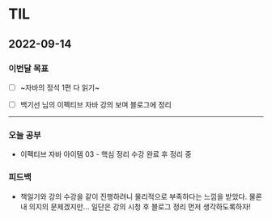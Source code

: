 # TIL

## 2022-09-14


### 이번달 목표

- [ ] ~자바의 정석 1편 다 읽기~ 

- [ ] 백기선 님의 이펙티브 자바 강의 보며 블로그에 정리

---


### 오늘 공부

- 이펙티브 자바 아이템 03 - 핵심 정리 수강 완료 후 정리 중

### 피드백

- 책일기와 강의 수강을 같이 진행하려니 물리적으로 부족하다는 느낌을 받았다. 물론 내 의지의 문제겠지만... 일단은 강의 시청 후 블로그 정리 먼저 생각하도록하자!
